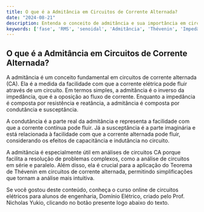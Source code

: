 ```yaml
---
title: O que é a Admitância em Circuitos de Corrente Alternada?
date: "2024-08-21"
description: Entenda o conceito de admitância e sua importância em circuitos de corrente alternada.
keywords: ['fase', 'RMS', 'senoidal', 'Admitância', 'Thévenin', 'Impedância', 'Resolvido']
---
```


## O que é a Admitância em Circuitos de Corrente Alternada?

A admitância é um conceito fundamental em circuitos de corrente alternada (CA). Ela é a medida da facilidade com que a corrente elétrica pode fluir através de um circuito. Em termos simples, a admitância é o inverso da impedância, que é a oposição ao fluxo de corrente. Enquanto a impedância é composta por resistência e reatância, a admitância é composta por condutância e susceptância.

A condutância é a parte real da admitância e representa a facilidade com que a corrente contínua pode fluir. Já a susceptância é a parte imaginária e está relacionada à facilidade com que a corrente alternada pode fluir, considerando os efeitos de capacitância e indutância no circuito.

A admitância é especialmente útil em análises de circuitos CA porque facilita a resolução de problemas complexos, como a análise de circuitos em série e paralelo. Além disso, ela é crucial para a aplicação do Teorema de Thévenin em circuitos de corrente alternada, permitindo simplificações que tornam a análise mais intuitiva.

Se você gostou deste conteúdo, conheça o curso online de circuitos elétricos para alunos de engenharia, Domínio Elétrico, criado pelo Prof. Nicholas Yukio, clicando no botão presente logo abaixo do texto.